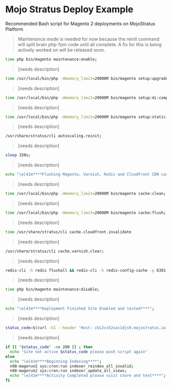 # Mojo Stratus Deploy Example


Recommended Bash script for Magento 2 deployments on MojoStratus Platform

> Maintenance mode is needed for now because the reinit command will split brain php-fpm code until all complete. A fix for this is being actively worked on will be released soon.
```bash
time php bin/magento maintenance:enable;
```

> [needs description]
```bash
time /usr/local/bin/php -dmemory_limit=20000M bin/magento setup:upgrade;
```

> [needs description]
```bash
time /usr/local/bin/php -dmemory_limit=20000M bin/magento setup:di:compile;
```

> [needs description]
```bash
time /usr/local/bin/php -dmemory_limit=20000M bin/magento setup:static-content:deploy --jobs=$(nproc);
```

> [needs description]
```bash
/usr/share/stratus/cli autoscaling.reinit;
```

> [needs description]
```bash
sleep 150s;
```

> [needs description]
```bash
echo "\e[41m****Flushing Magento, Varnish, Redis and CloudFront CDN cache at this stage****";
```

> [needs description]
```bash
time /usr/local/bin/php -dmemory_limit=20000M bin/magento cache:clean;
```

> [needs description]
```bash
time /usr/local/bin/php -dmemory_limit=20000M bin/magento cache:flush;
```

> [needs description]
```bash
time /usr/share/stratus/cli cache.cloudfront.invalidate
```

> [needs description]
```bash
/usr/share/stratus/cli cache.varnish.clear;
```

> [needs description]
```bash
redis-cli -h redis flushall && redis-cli -h redis-config-cache -p 6381 flushall;
```

> [needs description]
```bash
time php bin/magento maintenance:disable;
```

> [needs description]
```bash
echo "\e[41m****Deployment Finished Site Enabled and tested****";
```

> [needs description]
```bash
status_code=$(curl -kI --header 'Host: cbi2cs52sas1djs9.mojostratus.io' --write-out %{http_code} --silent --output /dev/null 'https://nginx/')
```

> [needs description]
```bash
if [[ "$status_code" -ne 200 ]] ; then
  echo "Site not active $status_code please push script again"
else
  echo "\e[41m****Beginning Indexing****";
  n98-magerun2 sys:cron:run indexer_reindex_all_invalid;
  n98-magerun2 sys:cron:run indexer_update_all_views;
  echo "\e[41m****Activity Completed please visit store and test****";
fi
```

